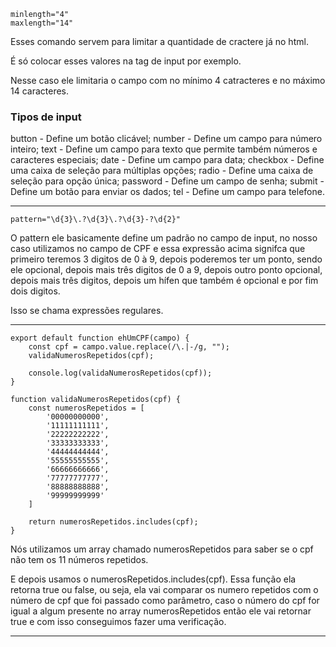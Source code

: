     minlength="4"
    maxlength="14"

Esses comando servem para limitar a quantidade de cractere já no html.

É só colocar esses valores na tag de input por exemplo.

Nesse caso ele limitaria o campo com no mínimo 4 catracteres e no máximo 14 caracteres.

### Tipos de input

button - Define um botão clicável;
number - Define um campo para número inteiro;
text - Define um campo para texto que permite também números e caracteres especiais;
date - Define um campo para data;
checkbox - Define uma caixa de seleção para múltiplas opções;
radio - Define uma caixa de seleção para opção única;
password - Define um campo de senha;
submit - Define um botão para enviar os dados;
tel - Define um campo para telefone.

--------------------------

    pattern="\d{3}\.?\d{3}\.?\d{3}-?\d{2}"

O pattern ele basicamente define um padrão no campo de input, no nosso caso utilizamos no campo de CPF e essa expressão acima signifca que primeiro teremos 3 digitos de 0 à 9, depois poderemos ter um ponto, sendo ele opcional, depois mais três digitos de 0 a 9, depois outro ponto opcional, depois mais três digitos, depois um  hífen que também é opcional e por fim dois digitos.

Isso se chama expressões regulares.

--------------------------

    export default function ehUmCPF(campo) {
        const cpf = campo.value.replace(/\.|-/g, "");
        validaNumerosRepetidos(cpf);

        console.log(validaNumerosRepetidos(cpf));
    }

    function validaNumerosRepetidos(cpf) {
        const numerosRepetidos = [
            '00000000000',
            '11111111111',
            '22222222222',
            '33333333333',
            '44444444444',
            '55555555555',
            '66666666666',
            '77777777777',
            '88888888888',
            '99999999999'
        ]

        return numerosRepetidos.includes(cpf);
    }

Nós utilizamos um array chamado numerosRepetidos para saber se o cpf não tem os 11 números repetidos.

E depois usamos o numerosRepetidos.includes(cpf). Essa função ela retorna true ou false, ou seja, ela vai comparar os numero repetidos com o número de cpf que foi passado como parâmetro, caso o número do cpf for igual a algum presente no array numerosRepetidos então ele vai retornar true e com isso conseguimos fazer uma verificação.

--------------------------

